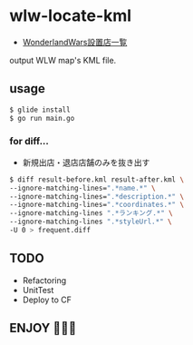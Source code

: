 # wlw-locate-kml

- [WonderlandWars設置店一覧](https://www.google.com/maps/d/viewer?mid=1ENDxk6QqlKlyjqS4iB_1HNyD7UM)

output WLW map's KML file.

## usage
```sh
$ glide install
$ go run main.go
```

### for diff...
- 新規出店・退店店舗のみを抜き出す
```sh
$ diff result-before.kml result-after.kml \
--ignore-matching-lines=".*name.*" \
--ignore-matching-lines=".*description.*" \
--ignore-matching-lines=".*coordinates.*" \
--ignore-matching-lines ".*ランキング.*" \
--ignore-matching-lines ".*styleUrl.*" \
-U 0 > frequent.diff
```

## TODO
- Refactoring
- UnitTest
- Deploy to CF

## ENJOY :meat_on_bone::meat_on_bone::meat_on_bone:
